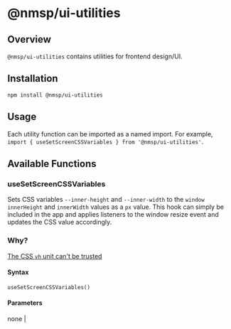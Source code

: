 # @nmsp/ui-utilities

## Overview
`@nmsp/ui-utilities` contains utilities for frontend design/UI.

## Installation
`npm install @nmsp/ui-utilities`

## Usage
Each utility function can be imported as a named import. For example,
`import { useSetScreenCSSVariables } from '@nmsp/ui-utilities'`.

## Available Functions
### useSetScreenCSSVariables
Sets CSS variables `--inner-height` and `--inner-width` to the `window` `innerHeight` and
`innerWidth` values as a `px` value. This hook can simply be included in the app and applies
listeners to the window resize event and updates the CSS value accordingly.

### Why?
[The CSS `vh` unit can't be trusted](https://stackoverflow.com/questions/37112218/css3-100vh-not-constant-in-mobile-browser)

#### Syntax
`useSetScreenCSSVariables()`

#### Parameters
none                                                                                                                             |
